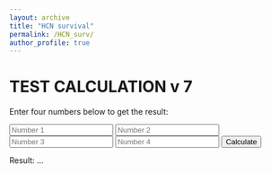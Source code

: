 ```yaml
---
layout: archive
title: "HCN survival"
permalink: /HCN_surv/
author_profile: true
---
```


# TEST CALCULATION v 7

Enter four numbers below to get the result:

<form id="calc-form">
    <input type="number" id="num1" placeholder="Number 1">
    <input type="number" id="num2" placeholder="Number 2">
    <input type="number" id="num3" placeholder="Number 3">
    <input type="number" id="num4" placeholder="Number 4">
    <button type="button" id="calc-button">Calculate</button>
</form>

<p>Result: <span id="result">...</span></p>

<script src="surv_calc.js"></script>
